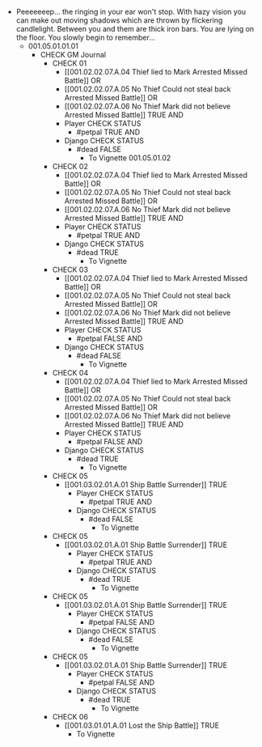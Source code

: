 - Peeeeeeep... the ringing in your ear won't stop. With hazy vision you can make out moving shadows which are thrown by flickering candlelight. Between you and them are thick iron bars. You are lying on the floor. You slowly begin to remember...
	- 001.05.01.01.01
		- CHECK GM Journal
			- CHECK 01
				- [[001.02.02.07.A.04 Thief lied to Mark Arrested Missed Battle]] OR
				- [[001.02.02.07.A.05 No Thief Could not steal back Arrested Missed Battle]] OR
				- [[001.02.02.07.A.06 No Thief Mark did not believe Arrested Missed Battle]] TRUE AND
				- Player CHECK STATUS
					- #petpal TRUE AND
				- Django CHECK STATUS
					- #dead FALSE
						- To Vignette 001.05.01.02
			- CHECK 02
				- [[001.02.02.07.A.04 Thief lied to Mark Arrested Missed Battle]] OR
				- [[001.02.02.07.A.05 No Thief Could not steal back Arrested Missed Battle]] OR
				- [[001.02.02.07.A.06 No Thief Mark did not believe Arrested Missed Battle]] TRUE AND
				- Player CHECK STATUS
					- #petpal TRUE AND
				- Django CHECK STATUS
					- #dead TRUE
						- To Vignette
			- CHECK 03
				- [[001.02.02.07.A.04 Thief lied to Mark Arrested Missed Battle]] OR
				- [[001.02.02.07.A.05 No Thief Could not steal back Arrested Missed Battle]] OR
				- [[001.02.02.07.A.06 No Thief Mark did not believe Arrested Missed Battle]] TRUE AND
				- Player CHECK STATUS
					- #petpal FALSE AND
				- Django CHECK STATUS
					- #dead FALSE
						- To Vignette
			- CHECK 04
				- [[001.02.02.07.A.04 Thief lied to Mark Arrested Missed Battle]] OR
				- [[001.02.02.07.A.05 No Thief Could not steal back Arrested Missed Battle]] OR
				- [[001.02.02.07.A.06 No Thief Mark did not believe Arrested Missed Battle]] TRUE AND
				- Player CHECK STATUS
					- #petpal FALSE AND
				- Django CHECK STATUS
					- #dead TRUE
						- To Vignette
			- CHECK 05
				- [[001.03.02.01.A.01 Ship Battle Surrender]] TRUE
					- Player CHECK STATUS
						- #petpal TRUE AND
					- Django CHECK STATUS
						- #dead FALSE
							- To Vignette
			- CHECK 05
				- [[001.03.02.01.A.01 Ship Battle Surrender]] TRUE
					- Player CHECK STATUS
						- #petpal TRUE AND
					- Django CHECK STATUS
						- #dead TRUE
							- To Vignette
			- CHECK 05
				- [[001.03.02.01.A.01 Ship Battle Surrender]] TRUE
					- Player CHECK STATUS
						- #petpal FALSE AND
					- Django CHECK STATUS
						- #dead FALSE
							- To Vignette
			- CHECK 05
				- [[001.03.02.01.A.01 Ship Battle Surrender]] TRUE
					- Player CHECK STATUS
						- #petpal FALSE AND
					- Django CHECK STATUS
						- #dead TRUE
							- To Vignette
			- CHECK 06
				- [[001.03.01.01.A.01 Lost the Ship Battle]] TRUE
					- To Vignette